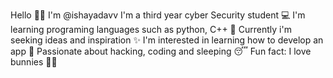 Hello 🙋‍♀️ I'm @ishayadavv
I'm a third year cyber Security student 💻
I'm learning programing languages such as python, C++ 🌱
Currently i'm seeking ideas and inspiration ✨
I'm interested in learning how to develop an app 👀
Passionate about hacking, coding and sleeping 😴
Fun fact: I love bunnies 🐰💗








<!---
ishayadavv/ishayadavv is a ✨ special ✨ repository because its `README.md` (this file) appears on your GitHub profile.
You can click the Preview link to take a look at your changes.
--->
